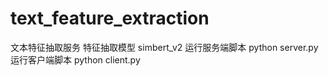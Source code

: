 # text_feature_extraction
文本特征抽取服务
特征抽取模型 simbert_v2
运行服务端脚本 python server.py
运行客户端脚本 python client.py

